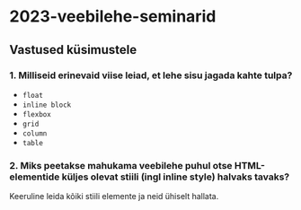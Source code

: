 # 2023-veebilehe-seminarid
## Vastused küsimustele
### 1. Milliseid erinevaid viise leiad, et lehe sisu jagada kahte tulpa?
- `float`
- `inline block`
- `flexbox`
- `grid`
- `column`
- `table`
### 2. Miks peetakse mahukama veebilehe puhul otse HTML-elementide küljes olevat stiili (ingl inline style) halvaks tavaks?
Keeruline leida kõiki stiili elemente ja neid ühiselt hallata.